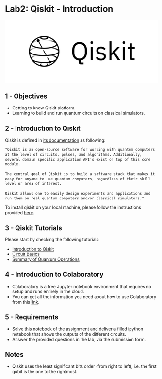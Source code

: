 # Lab2: Qiskit - Introduction

![Qiskit](qiskit-banner.png)

## 1 - Objectives

* Getting to know Qiskit platform.
* Learning to build and run quantum circuits on classical simulators.

## 2 - Introduction to Qiskit

Qiskit is defined in [its documentation](https://qiskit.org/documentation/) as following:

    "Qiskit is an open-source software for working with quantum computers at the level of circuits, pulses, and algorithms. Additionally, several domain specific application API’s exist on top of this core module.

    The central goal of Qiskit is to build a software stack that makes it easy for anyone to use quantum computers, regardless of their skill level or area of interest.

    Qiskit allows one to easily design experiments and applications and run them on real quantum computers and/or classical simulators."

To install qiskit on your local machine, please follow the instructions provided [here](https://qiskit.org/documentation/getting_started.html#installation).

## 3 - Qiskit Tutorials

Please start by checking the following tutorials:

* [Introduction to Qiskit](https://qiskit.org/documentation/intro_tutorial1.html)
* [Circuit Basics](https://qiskit.org/documentation/tutorials/circuits/01_circuit_basics.html)
* [Summary of Quantum Operations](https://qiskit.org/documentation/tutorials/circuits/3_summary_of_quantum_operations.html)

## 4 - Introduction to Colaboratory

* Colaboratory is a free Jupyter notebook environment that requires no setup and runs entirely in the cloud.
* You can get all the information you need about how to use Colaboratory from this [link](https://colab.research.google.com/notebooks/welcome.ipynb).

## 5 - Requirements

* Solve [this notebook](lab2.ipynb) of the assignment and deliver a filled ipython notebook that shows the outputs of the different circuits.
* Answer the provided questions in the lab, via the submission form.

## Notes

* Qiskit uses the least significant bits order (from right to left), i.e. the first qubit is the one to the rightmost.

